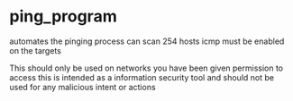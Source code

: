 # ping_program
automates the pinging process can scan 254 hosts icmp must be enabled on the targets 

This should only be used on networks you have been given permission to access this is intended as a information security tool and should not 
be used for any malicious intent or actions

